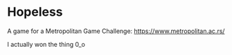 # Hopeless
A game for a Metropolitan Game Challenge:
https://www.metropolitan.ac.rs/

I actually won the thing 0_o
